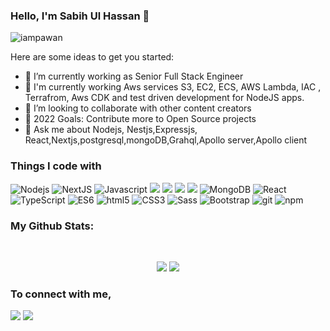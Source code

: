 
### Hello, I'm Sabih Ul Hassan 👋

<p align="left"> <img src="https://komarev.com/ghpvc/?username=sabih1996&label=Views&color=blue&style=plastic" alt="iampawan" /> </p>
 
Here are some ideas to get you started:

- 🔭 I’m currently working as Senior Full Stack Engineer
- 🌱 I'm currently working Aws services S3, EC2, ECS, AWS Lambda, IAC , Terrafrom, Aws CDK and test driven development for NodeJS apps.
- 👯 I’m looking to collaborate with other content creators
- 🥅 2022 Goals: Contribute more to Open Source projects
- 💬 Ask me about Nodejs, Nestjs,Expressjs, React,Nextjs,postgresql,mongoDB,Grahql,Apollo server,Apollo client 
 
<h3>Things I code with</h3>
<p>
  <img alt="Nodejs" src="https://img.shields.io/badge/-Nodejs-43853d?style=flat-square&logo=Node.js&logoColor=white" />
  <img alt="NextJS" src="https://img.shields.io/badge/-Next.js-DD0031?style=flat-square&logo=Next.js&logoColor=white"/>
  <img alt="Javascript" src="https://img.shields.io/badge/-Javascript-EED818?style=flat-square&logo=Javascript&logoColor=white" /> 
  <img src="https://img.shields.io/badge/-NestJS-543B79?style=flat-square&logo=NestJS&logoColor=white"/>
 <img src="https://img.shields.io/badge/-GraphQL-F05032?style=flat-square&logo=GraphQL&logoColor=white"/>
 <img src="https://img.shields.io/badge/-apollographql-543B79?style=flat-square&logo=apollographql&logoColor=white"/>
 <img src="https://img.shields.io/badge/-PostgreSQL-13aa52?style=flat-square&logo=PostgreSQL&logoColor=black"/>
  <img alt="MongoDB" src="https://img.shields.io/badge/-MongoDB-13aa52?style=flat-square&logo=mongodb&logoColor=white" />
  <img alt="React" src="https://img.shields.io/badge/-React-DD0031?style=flat-square&logo=React&logoColor=white" />
  <img alt="TypeScript" src="https://img.shields.io/badge/-TypeScript-007ACC?style=flat-square&logo=typescript&logoColor=white" />
  <img alt="ES6" src="https://img.shields.io/badge/-Es6-F6D854?style=flat-square&logo=Es6&logoColor=white" />
  <img alt="html5" src="https://img.shields.io/badge/-HTML5-E34F26?style=flat-square&logo=html5&logoColor=white" />
  <img alt="CSS3" src="https://img.shields.io/badge/-CSS3-2062AF?style=flat-square&logo=css3&logoColor=white" />
  <img alt="Sass" src="https://img.shields.io/badge/-Sass-CC6699?style=flat-square&logo=sass&logoColor=white" />
  <img alt="Bootstrap" src="https://img.shields.io/badge/-bootstrap-543B79?style=flat-square&logo=bootstrap&logoColor=white" />
  <img alt="git" src="https://img.shields.io/badge/-Git-F05032?style=flat-square&logo=git&logoColor=white" />
  <img alt="npm" src="https://img.shields.io/badge/-NPM-CB3837?style=flat-square&logo=npm&logoColor=white" />
</p>

<h3>My Github Stats: </h3>

<br>

<p align = "center">
  <img src ="https://github-readme-stats.vercel.app/api?username=sabih1996&show_icons=true&theme=radical&line_height=27">
  <img src="https://github-readme-stats.vercel.app/api/top-langs/?username=sabih1996&theme=tokyonight">
</p>

<h3>To connect with me, </h3>

[<img src="https://img.shields.io/badge/linkedin-%230077B5.svg?&style=for-the-badge&logo=linkedin&logoColor=white" />](https://www.linkedin.com/in/hafiz-sabih-ul-hassan-758a81134/) [<img src = "https://img.shields.io/badge/facebook-%231877F2.svg?&style=for-the-badge&logo=facebook&logoColor=white">](https://www.facebook.com/hafizsabih.ulhassan)

